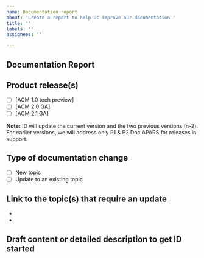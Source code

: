 ```yaml
---
name: Documentation report
about: 'Create a report to help us improve our documentation '
title: ''
labels: ''
assignees: ''

---
```


<!--

View the recent published documentation and the navigation from the [Customer portal](https://access.redhat.com/documentation/en-us/red_hat_advanced_cluster_management_for_kubernetes/1.0/html/release_notes/red-hat-advanced-cluster-management-for-kubernetes-release-notes).

See the default staged branch in the [RHACM docs repo](https://github.com/open-cluster-management/rhacm-docs) to see what is staged for the next release. Note: The source format is now ASCIIDoc, rather than Markdown.

1. Open an issue using this template.
2. Label your issue with your dev squad label. (Example: `squad:installer`)
3. Label your issue with the doc squad label: `squad:doc`.
4. If it is a known issue, add the 'known issue` label.
5. Assign the correct writer for your development squad.
6. Link to the development issue if there is one.
7. Provide a detailed description of the change, or link to draft content. 
8. Submit.

The ID team adds the `doc awaiting input` label if the issue is waiting for details, and `in-review` label when dev/QE/peer is reviewing the changes.
-->

## Documentation Report

## Product release(s)
- [ ] [ACM 1.0 tech preview]
- [ ] [ACM 2.0 GA]
- [ ] [ACM 2.1 GA]

**Note:** ID will update the current version and the two previous versions (n-2). For earlier versions, we will address only P1 & P2 Doc APARS for releases in support.

## Type of documentation change

- [ ] New topic
- [ ] Update to an existing topic

## Link to the topic(s) that require an update

<!--If a new topic is required you can leave this section blank. Use a link from the summary.md file.-->

*
*

## Draft content or detailed description to get ID started

<!--
Considerations to guide you with this content: 
- Who does this change affect?
- What is the reason for this change?
- How does this feature or bug fix improve a customer's experience?
- What changes will the customer notice in the product?
- What changes were made to the messages or UI to support this change?
- Does it have any prerequisites?
-->

